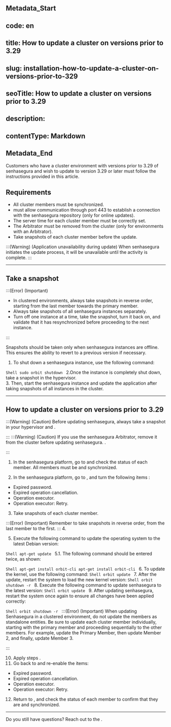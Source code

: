 ## Metadata_Start 
## code: en
## title: How to update a cluster on versions prior to 3.29 
## slug: installation-how-to-update-a-cluster-on-versions-prior-to-329 
## seoTitle: How to update a cluster on versions prior to 3.29 
## description:  
## contentType: Markdown 
## Metadata_End

Customers who have a cluster environment with versions prior to 3.29 of senhasegura and wish to update to version 3.29 or later must follow the instructions provided in this article.

## Requirements

* All cluster members must be synchronized.
*  must allow communication through port 443 to establish a connection with the senhasegura repository (only for online updates). 
* The server time for each cluster member must be correctly set.
* The Arbitrator must be removed from the cluster (only for environments with an Arbitrator).
* Take snapshots of each cluster member before the update.


:::(Warning) (Application unavailability during update)
When senhasegura initiates the update process, it will be unavailable until the activity is complete.
:::

* * *

## Take a snapshot

:::(Error) (Important)

* In clustered environments, always take snapshots in reverse order, starting from the last member towards the primary member.
* Always take snapshots of all senhasegura instances separately.
* Turn off one instance at a time, take the snapshot, turn it back on, and validate that it has resynchronized before proceeding to the next instance.


:::

Snapshots should be taken only when senhasegura instances are offline. This ensures the ability to revert to a previous version if necessary.



1. To shut down a senhasegura instance, use the following command:

`Shell
sudo orbit shutdown
`
2.Once the instance is completely shut down, take a snapshot in the hypervisor.   
3. Then, start the senhasegura instance and update the application after taking snapshots of all instances in the cluster.



* * *

## How to update a cluster on versions prior to 3.29

:::(Warning) (Caution)
Before updating senhasegura, always take a snapshot in your hypervisor and .

:::
:::(Warning) (Caution)
If you use the senhasegura Arbitrator, remove it from the cluster before updating senhasegura. .

:::

1. In the senhasegura platform, go to  and check the status of each member. All members must be  and synchronized.


2. In the senhasegura platform, go to , and turn the following items :



* Expired password.
* Expired operation cancellation. 
* Operation executor.
* Operation executor: Retry.


3. Take snapshots of each cluster member. 

:::(Error) (Important)
Remember to take snapshots in reverse order, from the last member to the first.
:::
4. 




5. Execute the following command to update the operating system to the latest Debian version:


`Shell
apt-get update
`
5.1.  The following command should be entered twice, as shown:


 
`Shell
apt-get install orbit-cli
apt-get install orbit-cli
`
6. To update the kernel, use the following command:
`Shell
orbit update
`
7. After the update, restart the system to load the new kernel version:
`Shell
orbit shutdown -r
`
8. Execute the following command to update senhasegura to the latest version:
`Shell
orbit update
`
9. After updating senhasegura, restart the system once again to ensure all changes have been applied correctly:


`Shell
orbit shutdown -r
`
:::(Error) (Important)
When updating Senhasegura in a clustered environment, do not update the members as standalone entities. Be sure to update each cluster member individually, starting with the primary member and proceeding sequentially to the other members. For example, update the Primary Member, then update Member 2, and finally, update Member 3. 



:::

10. Apply steps .
11. Go back to  and re-enable the items:



* Expired password.
* Expired operation cancellation.
* Operation executor.
* Operation executor: Retry.

12. Return to , and check the status of each member to confirm that they are  and synchronized.



* * *

Do you still have questions? Reach out to the .